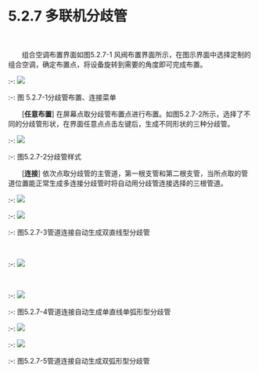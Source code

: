 # 5.2.7 多联机分歧管

<br/>

&emsp;&emsp;组合空调布置界面如图5.2.7-1 风阀布置界面所示，在图示界面中选择定制的组合空调，确定布置点，将设备旋转到需要的角度即可完成布置。 
<br/>

:-: ![](images/170.png)


:-: 图 5.2.7-1分歧管布置、连接菜单
<br/>


&emsp;&emsp;[**任意布置**] 在屏幕点取分歧管布置点进行布置。如图5.2.7-2所示，选择了不同的分歧管形状，在界面任意点点击左键后，生成不同形状的三种分歧管。
<br/>

:-: ![](images/171.png)


:-: 图5.2.7-2分歧管样式
<br/>



&emsp;&emsp;[**连接**] 依次点取分歧管的主管道，第一根支管和第二根支管，当所点取的管道位置能正常生成多连接分歧管时将自动用分歧管连接选择的三根管道。
<br/>

:-: ![](images/172.png)
<br/>

:-: ![](images/173.png)



:-: 图5.2.7-3管道连接自动生成双直线型分歧管

<br/>

:-: ![](images/174.png)

<br/>

:-: ![](images/175.png)



:-: 图5.2.7-4管道连接自动生成单直线单弧形型分歧管
<br/>

:-: ![](images/176.png)
<br/>

:-: ![](images/177.png)



:-: 图5.2.7-5管道连接自动生成双弧形型分歧管
<br/>

